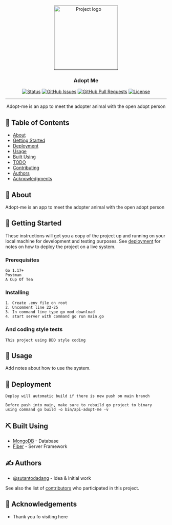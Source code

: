 <p align="center">
  <a href="" rel="noopener">
 <img width=200px height=200px src="https://i.imgur.com/6wj0hh6.jpg" alt="Project logo"></a>
</p>

<h3 align="center">Adopt Me</h3>

<div align="center">

[![Status](https://img.shields.io/badge/status-active-success.svg)]()
[![GitHub Issues](https://img.shields.io/github/issues/kylelobo/The-Documentation-Compendium.svg)](https://github.com/kylelobo/The-Documentation-Compendium/issues)
[![GitHub Pull Requests](https://img.shields.io/github/issues-pr/kylelobo/The-Documentation-Compendium.svg)](https://github.com/kylelobo/The-Documentation-Compendium/pulls)
[![License](https://img.shields.io/badge/license-MIT-blue.svg)](/LICENSE)

</div>

---

<p align="center"> Adopt-me is an app to meet the adopter animal with the open adopt person
    <br> 
</p>

## 📝 Table of Contents

- [About](#about)
- [Getting Started](#getting_started)
- [Deployment](#deployment)
- [Usage](#usage)
- [Built Using](#built_using)
- [TODO](../TODO.md)
- [Contributing](../CONTRIBUTING.md)
- [Authors](#authors)
- [Acknowledgments](#acknowledgement)

## 🧐 About <a name = "about"></a>

Adopt-me is an app to meet the adopter animal with the open adopt person

## 🏁 Getting Started <a name = "getting_started"></a>

These instructions will get you a copy of the project up and running on your local machine for development and testing purposes. See [deployment](#deployment) for notes on how to deploy the project on a live system.

### Prerequisites

```
Go 1.17+
Postman
A Cup Of Tea
```

### Installing

```
1. Create .env file on root
2. Uncomment line 22-25
3. In command line type go mod download
4. start server with command go run main.go
```

### And coding style tests

```
This project using DDD style coding
```

## 🎈 Usage <a name="usage"></a>

Add notes about how to use the system.

## 🚀 Deployment <a name = "deployment"></a>

```
Deploy will automatic build if there is new push on main branch

Before push into main, make sure to rebuild go project to binary
using command go build -o bin/api-adopt-me -v
```

## ⛏️ Built Using <a name = "built_using"></a>

- [MongoDB](https://www.mongodb.com/) - Database
- [Fiber](https://gofiber.io/) - Server Framework

## ✍️ Authors <a name = "authors"></a>

- [@sutantodadang](https://github.com/sutantodadang) - Idea & Initial work

See also the list of [contributors](https://github.com/sutantodadang/adopt-me/contributors) who participated in this project.

## 🎉 Acknowledgements <a name = "acknowledgement"></a>

- Thank you fo visiting here
